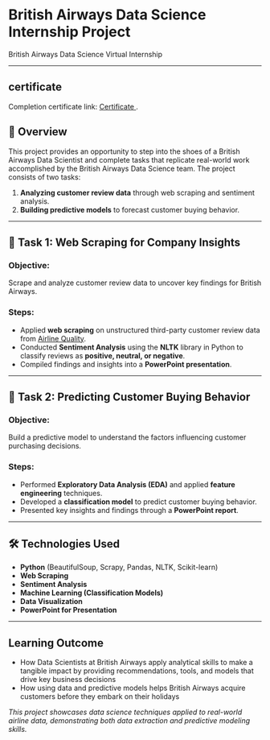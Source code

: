 # British Airways Data Science Internship Project
British Airways Data Science Virtual Internship

---

## certificate
Completion certificate link: [Certificate ](https://forage-uploads-prod.s3.amazonaws.com/completion-certificates/tMjbs76F526fF5v3G/NjynCWzGSaWXQCxSX_tMjbs76F526fF5v3G_QtXw4YTEezNMvJ49A_1740134197822_completion_certificate.pdf).

## 🛫 Overview  
This project provides an opportunity to step into the shoes of a British Airways Data Scientist and complete tasks that replicate real-world work accomplished by the British Airways Data Science team. The project consists of two tasks:  

1. **Analyzing customer review data** through web scraping and sentiment analysis.  
2. **Building predictive models** to forecast customer buying behavior.  

---  

## 📌 Task 1: Web Scraping for Company Insights  
### Objective:  
Scrape and analyze customer review data to uncover key findings for British Airways.  

### Steps:  
- Applied **web scraping** on unstructured third-party customer review data from [Airline Quality](https://www.airlinequality.com/airline-reviews/british-airways).  
- Conducted **Sentiment Analysis** using the **NLTK** library in Python to classify reviews as **positive, neutral, or negative**.  
- Compiled findings and insights into a **PowerPoint presentation**.  

---  

## 📌 Task 2: Predicting Customer Buying Behavior  
### Objective:  
Build a predictive model to understand the factors influencing customer purchasing decisions.  

### Steps:  
- Performed **Exploratory Data Analysis (EDA)** and applied **feature engineering** techniques.  
- Developed a **classification model** to predict customer buying behavior.  
- Presented key insights and findings through a **PowerPoint report**.  

---  

## 🛠️ Technologies Used  
- **Python** (BeautifulSoup, Scrapy, Pandas, NLTK, Scikit-learn)  
- **Web Scraping**  
- **Sentiment Analysis**  
- **Machine Learning (Classification Models)**  
- **Data Visualization**  
- **PowerPoint for Presentation**  

---
## Learning Outcome

- How Data Scientists at British Airways apply analytical skills to make a tangible impact by providing 
   recommendations, tools, and models that drive key business decisions
- How using data and predictive models helps British Airways acquire customers before they embark on their 
   holidays


 *This project showcases data science techniques applied to real-world airline data, demonstrating both data extraction and predictive modeling skills.*  
